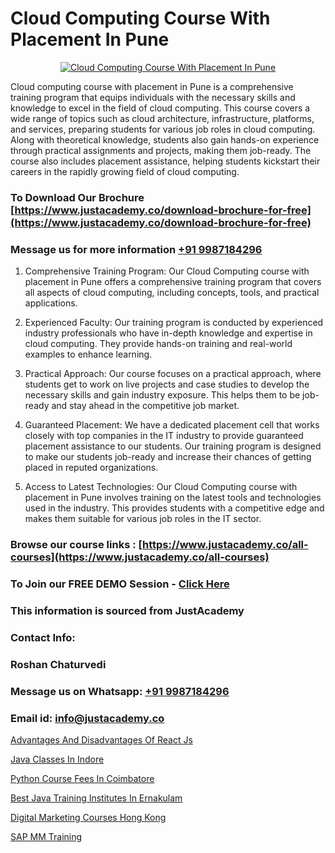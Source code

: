 # Cloud Computing Course With Placement In Pune

<p align="center">
  <a href="https://justacademy.co/all-courses">
    <img src="https://i.ibb.co/FJQ9DDy/cloud-computing.webp" alt="Cloud Computing Course With Placement In Pune">
  </a>
</p>


Cloud computing course with placement in Pune is a comprehensive training program that equips individuals with the necessary skills and knowledge to excel in the field of cloud computing. This course covers a wide range of topics such as cloud architecture, infrastructure, platforms, and services, preparing students for various job roles in cloud computing. Along with theoretical knowledge, students also gain hands-on experience through practical assignments and projects, making them job-ready. The course also includes placement assistance, helping students kickstart their careers in the rapidly growing field of cloud computing.
### To Download Our Brochure [https://www.justacademy.co/download-brochure-for-free](https://www.justacademy.co/download-brochure-for-free)
### Message us for more information [+91 9987184296](https://api.whatsapp.com/send?phone=919987184296)
1) Comprehensive Training Program: Our Cloud Computing course with placement in Pune offers a comprehensive training program that covers all aspects of cloud computing, including concepts, tools, and practical applications.

2) Experienced Faculty: Our training program is conducted by experienced industry professionals who have in-depth knowledge and expertise in cloud computing. They provide hands-on training and real-world examples to enhance learning.

3) Practical Approach: Our course focuses on a practical approach, where students get to work on live projects and case studies to develop the necessary skills and gain industry exposure. This helps them to be job-ready and stay ahead in the competitive job market.

4) Guaranteed Placement: We have a dedicated placement cell that works closely with top companies in the IT industry to provide guaranteed placement assistance to our students. Our training program is designed to make our students job-ready and increase their chances of getting placed in reputed organizations.

5) Access to Latest Technologies: Our Cloud Computing course with placement in Pune involves training on the latest tools and technologies used in the industry. This provides students with a competitive edge and makes them suitable for various job roles in the IT sector.

### Browse our course links : [https://www.justacademy.co/all-courses](https://www.justacademy.co/all-courses) 
### To Join our FREE DEMO Session - [Click Here](https://www.justacademy.co/register-for-course-demo)


### This information is sourced from JustAcademy
### Contact Info:
### Roshan Chaturvedi
### Message us on Whatsapp: [+91 9987184296](https://api.whatsapp.com/send?phone=919987184296)
### Email id: [info@justacademy.co](mailto:info@justacademy.co)
                
[Advantages And Disadvantages Of React Js](https://www.linkedin.com/pulse/advantages-disadvantages-react-js-justacademy-coventry-qfqze?trackingId=eRtx5Be8js75cAdmVkKuzA%3D%3D&lipi=urn%3Ali%3Apage%3Ad_flagship3_company_admin%3BvasO6SUGTP2oKUhUaDM59w%3D%3D)

[Java Classes In Indore](https://www.linkedin.com/pulse/java-classes-indore-justacademy-chennai-ufowe/)

[Python Course Fees In Coimbatore](https://medium.com/@justacademytraining/python-course-fees-in-coimbatore-1e6a01b87f94)

[Best Java Training Institutes In Ernakulam](https://medium.com/@surajvaishnav5015/best-java-training-institutes-in-ernakulam-330e9c65cd5b)

[Digital Marketing Courses Hong Kong](https://justacademyin.github.io/Articles/Digital-Marketing-Courses-Hong-Kong)

[SAP MM Training](https://justacademyin.github.io/Articles/SAP-MM-Training)

